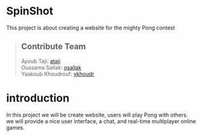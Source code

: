 # SpinShot
This project is about creating a website for the mighty Pong contest
> ## Contribute Team <br/> 
> Ayoub Taji:  <a href="https://github.com/TeeJee-A">ataji</a><br/>
> Oussama Sallak: <a href="https://github.com/osallak">osallak</a><br/>
> Yaakoub Khoudrouf: <a href="https://github.com/Navoos">ykhoudr</a><br/>

# introduction
In this project we will be create website, users will play Pong with others. we will provide a nice user interface, a chat, and real-time multiplayer online games.



